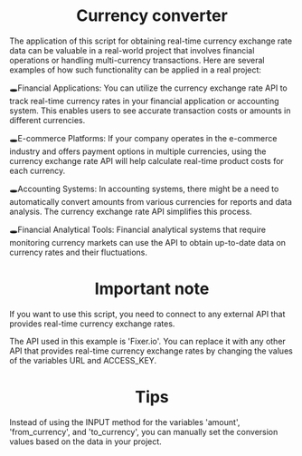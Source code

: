 
<h1 align="center">Currency converter</h1>


The application of this script for obtaining real-time currency exchange rate data can be valuable in a real-world project that involves financial operations or handling multi-currency transactions. Here are several examples of how such functionality can be applied in a real project:

:hole:Financial Applications: You can utilize the currency exchange rate API to track real-time currency rates in your financial application or accounting system. This enables users to see accurate transaction costs or amounts in different currencies.

:hole:E-commerce Platforms: If your company operates in the e-commerce industry and offers payment options in multiple currencies, using the currency exchange rate API will help calculate real-time product costs for each currency.

:hole:Accounting Systems: In accounting systems, there might be a need to automatically convert amounts from various currencies for reports and data analysis. The currency exchange rate API simplifies this process.

:hole:Financial Analytical Tools: Financial analytical systems that require monitoring currency markets can use the API to obtain up-to-date data on currency rates and their fluctuations.


<h1 align="center">Important note</h1>


If you want to use this script, you need to connect to any external API that provides real-time currency exchange rates.

The API used in this example is 'Fixer.io'. You can replace it with any other API that provides real-time currency exchange rates by changing the values of the variables URL and ACCESS_KEY.




<h1 align="center">Tips</h1>

Instead of using the INPUT method for the variables 'amount', 'from_currency', and 'to_currency', you can manually set the conversion values based on the data in your project.
